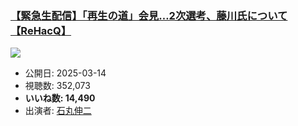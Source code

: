 ### [【緊急生配信】「再生の道」会見…2次選考、藤川氏について【ReHacQ】](https://www.youtube.com/watch?v=-X-oDmsc8G0)
[![](https://img.youtube.com/vi/-X-oDmsc8G0/sddefault.jpg)](https://www.youtube.com/watch?v=-X-oDmsc8G0)
-   公開日: 2025-03-14
-   視聴数: 352,073
-   **いいね数: 14,490**
-   出演者: [石丸伸二](/rehacq_fan/people/石丸伸二 "wikilink")
